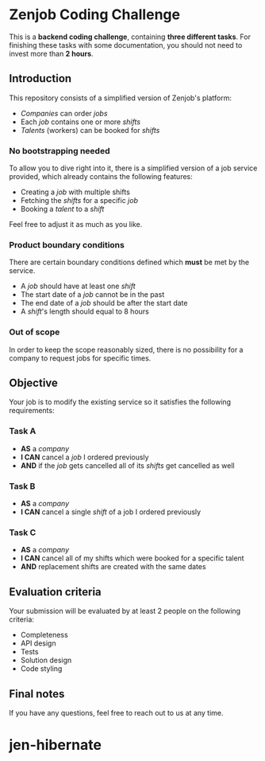 # Zenjob Coding Challenge

This is a **backend coding challenge**, containing **three different tasks**. For finishing these tasks with some documentation, you should not need to invest more than **2 hours**.

## Introduction

This repository consists of a simplified version of Zenjob's platform:

- *Companies* can order *jobs*
- Each *job* contains one or more *shifts*
- *Talents* (workers) can be booked for *shifts*

### No bootstrapping needed

To allow you to dive right into it, there is a simplified version of a job service provided, which already contains the following features:

- Creating a *job* with multiple shifts
- Fetching the *shifts* for a specific *job*
- Booking a *talent* to a *shift*

Feel free to adjust it as much as you like.

### Product boundary conditions

There are certain boundary conditions defined which **must** be met by the service.

- A *job* should have at least one *shift*
- The start date of a *job* cannot be in the past
- The end date of a *job* should be after the start date
- A *shift*'s length should equal to 8 hours

### Out of scope

In order to keep the scope reasonably sized, there is no possibility for a company to request jobs for specific times.

## Objective

Your job is to modify the existing service so it satisfies the following requirements:

### Task A

- **AS** a *company*
- **I CAN** cancel a *job* I ordered previously
- **AND** if the *job* gets cancelled all of its *shifts* get cancelled as well

### Task B

- **AS** a *company*
- **I CAN** cancel a single *shift* of a job I ordered previously

### Task C

- **AS** a *company*
- **I CAN** cancel all of my shifts which were booked for a specific talent
- **AND** replacement shifts are created with the same dates

## Evaluation criteria

Your submission will be evaluated by at least 2 people on the following criteria:

- Completeness
- API design
- Tests
- Solution design
- Code styling

## Final notes

If you have any questions, feel free to reach out to us at any time.
# jen-hibernate
